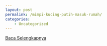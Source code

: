 ```yaml
---
layout: post
permalink: /mimpi-kucing-putih-masuk-rumah/
categories:
    - Uncategorized
---
```


[Baca Selengkapnya](/10)